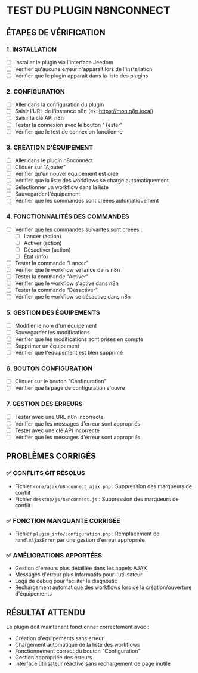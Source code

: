 # TEST DU PLUGIN N8NCONNECT

## ÉTAPES DE VÉRIFICATION

### 1. INSTALLATION
- [ ] Installer le plugin via l'interface Jeedom
- [ ] Vérifier qu'aucune erreur n'apparaît lors de l'installation
- [ ] Vérifier que le plugin apparaît dans la liste des plugins

### 2. CONFIGURATION
- [ ] Aller dans la configuration du plugin
- [ ] Saisir l'URL de l'instance n8n (ex: https://mon.n8n.local)
- [ ] Saisir la clé API n8n
- [ ] Tester la connexion avec le bouton "Tester"
- [ ] Vérifier que le test de connexion fonctionne

### 3. CRÉATION D'ÉQUIPEMENT
- [ ] Aller dans le plugin n8nconnect
- [ ] Cliquer sur "Ajouter"
- [ ] Vérifier qu'un nouvel équipement est créé
- [ ] Vérifier que la liste des workflows se charge automatiquement
- [ ] Sélectionner un workflow dans la liste
- [ ] Sauvegarder l'équipement
- [ ] Vérifier que les commandes sont créées automatiquement

### 4. FONCTIONNALITÉS DES COMMANDES
- [ ] Vérifier que les commandes suivantes sont créées :
  - [ ] Lancer (action)
  - [ ] Activer (action)
  - [ ] Désactiver (action)
  - [ ] État (info)
- [ ] Tester la commande "Lancer"
- [ ] Vérifier que le workflow se lance dans n8n
- [ ] Tester la commande "Activer"
- [ ] Vérifier que le workflow s'active dans n8n
- [ ] Tester la commande "Désactiver"
- [ ] Vérifier que le workflow se désactive dans n8n

### 5. GESTION DES ÉQUIPEMENTS
- [ ] Modifier le nom d'un équipement
- [ ] Sauvegarder les modifications
- [ ] Vérifier que les modifications sont prises en compte
- [ ] Supprimer un équipement
- [ ] Vérifier que l'équipement est bien supprimé

### 6. BOUTON CONFIGURATION
- [ ] Cliquer sur le bouton "Configuration"
- [ ] Vérifier que la page de configuration s'ouvre

### 7. GESTION DES ERREURS
- [ ] Tester avec une URL n8n incorrecte
- [ ] Vérifier que les messages d'erreur sont appropriés
- [ ] Tester avec une clé API incorrecte
- [ ] Vérifier que les messages d'erreur sont appropriés

## PROBLÈMES CORRIGÉS

### ✅ CONFLITS GIT RÉSOLUS
- Fichier `core/ajax/n8nconnect.ajax.php` : Suppression des marqueurs de conflit
- Fichier `desktop/js/n8nconnect.js` : Suppression des marqueurs de conflit

### ✅ FONCTION MANQUANTE CORRIGÉE
- Fichier `plugin_info/configuration.php` : Remplacement de `handleAjaxError` par une gestion d'erreur appropriée

### ✅ AMÉLIORATIONS APPORTÉES
- Gestion d'erreurs plus détaillée dans les appels AJAX
- Messages d'erreur plus informatifs pour l'utilisateur
- Logs de debug pour faciliter le diagnostic
- Rechargement automatique des workflows lors de la création/ouverture d'équipements

## RÉSULTAT ATTENDU

Le plugin doit maintenant fonctionner correctement avec :
- Création d'équipements sans erreur
- Chargement automatique de la liste des workflows
- Fonctionnement correct du bouton "Configuration"
- Gestion appropriée des erreurs
- Interface utilisateur réactive sans rechargement de page inutile 